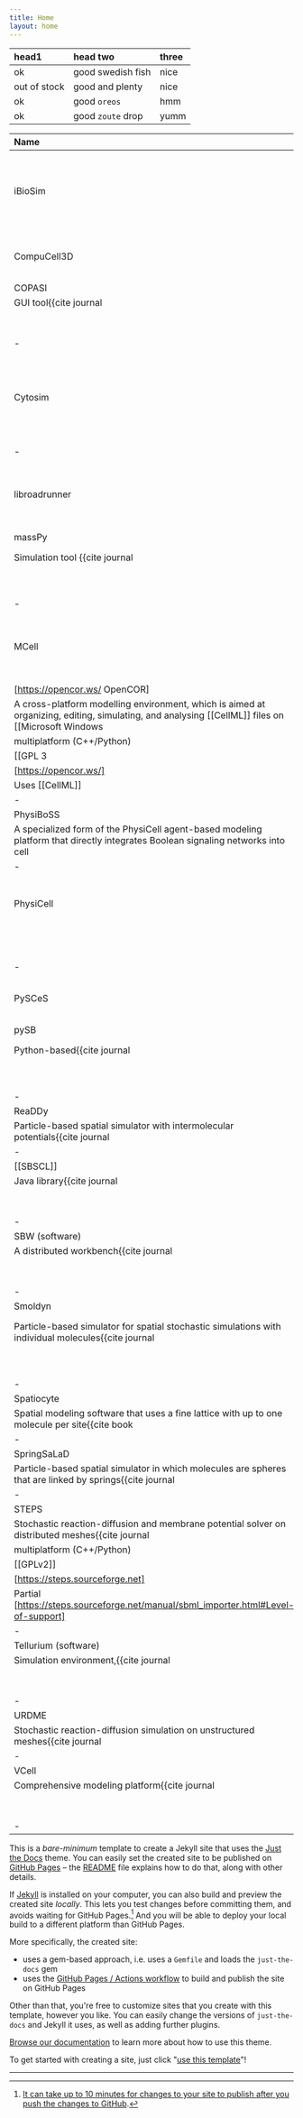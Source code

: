 ```yaml
---
title: Home
layout: home
---
```


| head1        | head two          | three |
|:-------------|:------------------|:------|
| ok           | good swedish fish | nice  |
| out of stock | good and plenty   | nice  |
| ok           | good `oreos`      | hmm   |
| ok           | good `zoute` drop | yumm  |


| Name         | Description | OS    | License | Site | SBML Support |
|:-------------|:-----------------------|:------|:--------|:-----|:-------------|
| iBioSim | iBioSim  is a computer-aided design (CAD) tool for the modeling, analysis, and design of genetic circuits. | multiplatform (Java/C++) | Apache | https://github.com/MyersResearchGroup/iBioSim | Yes |
| CompuCell3D | GUI/Scripting tool | for building and simulating multicellular models. | multiplatform (C++/Python) | MIT | https://compucell3d.org | Yes, but only for reactions. |
| COPASI
| GUI tool<ref>{{cite journal |last1=Bergmann |first1=Frank T. |last2=Hoops |first2=Stefan |last3=Klahn |first3=Brian |last4=Kummer |first4=Ursula |last5=Mendes |first5=Pedro |last6=Pahle |first6=Jürgen |last7=Sahle |first7=Sven |title=COPASI and its applications in biotechnology |journal=Journal of Biotechnology |date=November 2017 |volume=261 |pages=215–220 |doi=10.1016/j.jbiotec.2017.06.1200|pmid=28655634 |pmc=5623632 }}</ref><ref>{{cite journal |last1=Yeoh |first1=Jing Wui |last2=Ng |first2=Kai Boon Ivan |last3=Teh |first3=Ai Ying |last4=Zhang |first4=JingYun |last5=Chee |first5=Wai Kit David |last6=Poh |first6=Chueh Loo |title=An Automated Biomodel Selection System (BMSS) for Gene Circuit Designs |journal=ACS Synthetic Biology |date=19 July 2019 |volume=8 |issue=7 |pages=1484–1497 |doi=10.1021/acssynbio.8b00523|pmid=31035759 |s2cid=140321282 }}</ref> for analyzing and simulating SBML models.
||multiplatform (C++)||Artistic License||[http://www.copasi.org]|| Yes
|-
| Cytosim || Spatial simulator for flexible cytoskeletal filaments and motor proteins<ref>{{cite journal |last1=Nedelec |first1=Francois |last2=Foethke |first2=Dietrich |title=Collective Langevin dynamics of flexible cytoskeletal fibers |journal=New Journal of Physics |volume=9 |date=2007 |issue=11 |pages=427|doi=10.1088/1367-2630/9/11/427 |arxiv=0903.5178 |bibcode=2007NJPh....9..427N |s2cid=16924457 }}</ref> || Mac, Linux, Cygwin (C++) || GPL3 || [http://cytosim.org]|| Not applicable
|-
| libroadrunner | High-performance software library for simulation and analysis of SBML models | multiplatform (C/C++) | Apache License | https://github.com/sys-bio/roadrunner | Yes |
| massPy
| Simulation tool <ref>{{cite journal |last1=Haiman |first1=Zachary B. |last2=Zielinski |first2=Daniel C. |last3=Koike |first3=Yuko |last4=Yurkovich |first4=James T. |last5=Palsson |first5=Bernhard O. |title=MASSpy: Building, simulating, and visualizing dynamic biological models in Python using mass action kinetics |journal=PLOS Computational Biology |date=28 January 2021 |volume=17 |issue=1 |pages=e1008208 |doi=10.1371/journal.pcbi.1008208|pmid=33507922 |pmc=7872247 |bibcode=2021PLSCB..17E8208H }}</ref><ref>{{cite journal |last1=Foster |first1=Charles J |last2=Wang |first2=Lin |last3=Dinh |first3=Hoang V |last4=Suthers |first4=Patrick F |last5=Maranas |first5=Costas D |title=Building kinetic models for metabolic engineering |journal=Current Opinion in Biotechnology |date=February 2021 |volume=67 |pages=35–41 |doi=10.1016/j.copbio.2020.11.010|pmid=33360621 |s2cid=229690954 }}</ref>  that can work with COBRApy<ref>{{cite journal |last1=Ebrahim |first1=Ali |last2=Lerman |first2=Joshua A |last3=Palsson |first3=Bernhard O |last4=Hyduke |first4=Daniel R |title=COBRApy: COnstraints-Based Reconstruction and Analysis for Python |journal=BMC Systems Biology |date=December 2013 |volume=7 |issue=1 |pages=74 |doi=10.1186/1752-0509-7-74|pmid=23927696 |pmc=3751080 }}</ref>
||multiplatform (Python)||[[MIT]]||[https://github.com/SBRG/MASSpy]|| Yes
|-
| MCell | GUI tool for particle-based spatial stochastic simulation with individual molecules | multiplatform | MIT and GPLv2 | https://mcell.org/index.html | Not applicable |
|[https://opencor.ws/ OpenCOR]
|A cross-platform modelling environment, which is aimed at organizing, editing, simulating, and analysing [[CellML]] files on [[Microsoft Windows|Windows]], [[Linux]] and [[macOS]].
|multiplatform (C++/Python)
|[[GPL 3|GPLv3]]
|[https://opencor.ws/]
|Uses [[CellML]]
|-
| PhysiBoSS
| A specialized form of the PhysiCell agent-based modeling platform that directly integrates Boolean signaling networks into cell | multiplatform (C++)||[[BSD-3]]||[https://github.com/PhysiBoSS/PhysiBoSS]|| Yes, but only for reactions
|-
| PhysiCell | A agent-based modeling framework for multicellular systems biology.
||multiplatform (C++)||[[BSD-3]]||[http://physicell.org]|| Yes, but only for reactions
|-
| PySCeS | Python tool for modeling and analyzing SBML models | multiplatform (Python| BSD-3 | https://pysces.sourceforge.net/ | Yes |
| pySB
| Python-based<ref>{{cite journal |last1=Stefan |first1=Melanie I. |last2=Bartol |first2=Thomas M. |last3=Sejnowski |first3=Terrence J. |last4=Kennedy |first4=Mary B. |title=Multi-state Modeling of Biomolecules |journal=PLOS Computational Biology |date=25 September 2014 |volume=10 |issue=9 |pages=e1003844 |doi=10.1371/journal.pcbi.1003844|pmid=25254957 |pmc=4201162 |bibcode=2014PLSCB..10E3844S }}</ref> platform with specialization in rule-based models.
||multiplatform (Python)||[[BSD-3]]||[https://pysb.org/]|| Partial
|-
| ReaDDy
| Particle-based spatial simulator with intermolecular potentials<ref>{{cite journal |last1=Schöneberg |first1=J. |last2=Ullrich |first2=A. |last3=Noé |first3=F. |date=2014 |title=Simulation tools for particle-based reaction-diffusion dynamics in continuous space |journal=BMC Biophys. |volume=7 |pages=1}}</ref> || Linux and Mac || Custom || [https://readdy.github.io/index.html]|| Not applicable
|-
| [[SBSCL]]
| Java library<ref>{{cite journal |last1=Panchiwala |first1=H |last2=Shah |first2=S |last3=Planatscher |first3=H |last4=Zakharchuk |first4=M |last5=König |first5=M |last6=Dräger |first6=A |title=The Systems Biology Simulation Core Library. |journal=Bioinformatics |date=23 September 2021 |volume=38 |issue=3 |pages=864–865 |doi=10.1093/bioinformatics/btab669 |pmid=34554191|pmc=8756180 }}</ref><ref>{{cite journal |last1=Tangherloni |first1=Andrea |last2=Nobile |first2=Marco S. |last3=Cazzaniga |first3=Paolo |last4=Capitoli |first4=Giulia |last5=Spolaor |first5=Simone |last6=Rundo |first6=Leonardo |last7=Mauri |first7=Giancarlo |last8=Besozzi |first8=Daniela |title=FiCoS: A fine-grained and coarse-grained GPU-powered deterministic simulator for biochemical networks |journal=PLOS Computational Biology |date=9 September 2021 |volume=17 |issue=9 |pages=e1009410 |doi=10.1371/journal.pcbi.1009410|pmid=34499658 |pmc=8476010 |bibcode=2021PLSCB..17E9410T }}</ref> with efficient and exhaustive support for SBML
||multiplatform (Java)||[[LGPL]]||[https://draeger-lab.github.io/SBSCL/]|| Yes
|-
| SBW (software)|SBW
| A distributed workbench<ref>{{cite journal |last1=Hucka |first1=M. |last2=Finney |first2=A. |last3=Sauro |first3=H. M. |last4=Bolouri |first4=H. |last5=Doyle |first5=J. |last6=Kitano |first6=H. |title=The Erato Systems Biology Workbench: Enabling Interaction and Exchange Between Software Tools for Computational Biology |journal=Biocomputing 2002 |date=December 2001 |pages=450–461 |doi=10.1142/9789812799623_0042|pmid=11928498 |isbn=978-981-02-4777-5 }}</ref><ref>{{cite journal |last1=Kawasaki |first1=Regiane |last2=Baraúna |first2=Rafael A. |last3=Silva |first3=Artur |last4=Carepo |first4=Marta S. P. |last5=Oliveira |first5=Rui |last6=Marques |first6=Rodolfo |last7=Ramos |first7=Rommel T. J. |last8=Schneider |first8=Maria P. C. |title=Reconstruction of the Fatty Acid Biosynthetic Pathway of Exiguobacterium antarcticum B7 Based on Genomic and Bibliomic Data |journal=BioMed Research International |date=2016 |volume=2016 |pages=1–9 |doi=10.1155/2016/7863706|pmid=27595107 |pmc=4993939 |doi-access=free }}</ref> that includes many modeling tools
||multiplatform (C/C++)||[[BSD-3]]||[https://sbw.sourceforge.net/]|| Yes
|-
| Smoldyn
| Particle-based simulator for spatial stochastic simulations with individual molecules<ref>{{cite journal |last1=Andrews |first1=Steven S. |last2=Bray |first2=Dennis |title=Stochastic simulation of chemical reactions with spatial resolution and single molecule detail |journal=Physical Biology |date=2004 |volume=1 |issue=3–4 |pages=137–151|doi=10.1088/1478-3967/1/3/001 |pmid=16204833 |bibcode=2004PhBio...1..137A |s2cid=16394428 }}</ref><ref>{{cite journal |last1=Andrews |first1=Steven S. |last2=Addy |first2= Nathan J. |last3= Brent |first3=Roger |last4=Arkin |first4=Adam P. |title=Detailed simulations of cell biology with Smoldyn 2.1 |journal=PLOS Comp. Biol. |date=2010 |volume=6 |issue=3 |pages=e1000705|doi=10.1371/journal.pcbi.1000705 |pmid=20300644 |pmc=2837389 |bibcode=2010PLSCB...6E0705A }}</ref><ref>{{cite journal |last1=Andrews |first1=Steven S. |title=Smoldyn: particle-based simulation with rule-based modeling, improved molecular interaction, and a library interface |journal=Bioinformatics |date=2017 |volume=33 |issue=5 |pages=710–717|doi=10.1093/bioinformatics/btw700 |pmid=28365760 }}</ref><ref>{{cite journal |last1=Singh |first1 =Dilawar |last2=Andrews |first2=Steven S. |title=Python interfaces for the Smoldyn simulator |journal=Bioinformatics |date=2022 |volume=38 |pages=291–293|doi =10.1093/bioinformatics/btab530 |pmid =34293100 }}</ref>
|| multiplatform (C/C++/Python)||[[LGPL]]||[https://www.smoldyn.org/]||Not applicable
|-
| Spatiocyte
| Spatial modeling software that uses a fine lattice with up to one molecule per site<ref>{{cite book |last1=Arjunan |first1=S.N.V. |last2= Takahashi |first2= K. |date=2017 |title=Multi-algorithm particle simulations with Spatiocyte |series=Methods in Molecular Biology |volume=1611 |pages=219–236}}</ref><ref>{{cite journal |last1=Arjunan |first1=S.N.V. |last2= Miyauchi |first2=A. |last3=Iwamoto |first3= K. |last4=Takahashi |first4=K. |date=2020 |title=pSpatiocyte: a high-performance simulator for intracellular reaction-diffusion systems |journal=BMC Bioinformatics |volume=21 |issue=1 |pages=33|doi=10.1186/s12859-019-3338-8 |pmid=31996129 |pmc=6990473 }}</ref> || multiplatform || Unknown || [https://spatiocyte.org]|| Not applicable
|-
| SpringSaLaD
| Particle-based spatial simulator in which molecules are spheres that are linked by springs<ref>{{cite journal |last1=Michalski |first1=P.J. |last2=Loew |first2=L.M. |date=2016 |title=SpringSaLaD: a spatial, particle-based biochemical simulation platform with excluded volume |journal=Biophys. J. |volume=110 |issue=3 |pages=523–529|doi=10.1016/j.bpj.2015.12.026 |pmid=26840718 |pmc=4744174 |bibcode=2016BpJ...110..523M }}</ref> || multiplatform || Unknown || [https://vcell.org/ssalad]|| Not applicable
|-
|STEPS
|Stochastic reaction-diffusion and membrane potential solver on distributed meshes<ref>{{cite journal |last1=Hepburn |first1=Iain |last2=Chen |first2=Weiliang |last3=Wils |first3=Stefan |last4=De Schutter |first4=Erik |title=STEPS: efficient simulation of stochastic reaction–diffusion models in realistic morphologies |journal=BMC Systems Biology |date=May 2012 |volume=7 |issue=1 |pages=36 |doi=10.1186/1752-0509-6-36|pmid=22574658 |s2cid=9165862 }}</ref><ref>{{cite journal |last1=Chen |first1=Weiliang |last2=De Schutter |first2=Erik |title=Parallel STEPS: Large Scale Stochastic Spatial Reaction-Diffusion Simulation with High Performance Computers |journal=Frontiers in Neuroinformatics |date=February 2017 |volume=11 |issue=1 |pages=13 |doi=10.3389/fninf.2017.00013|pmid=28239346 |pmc=5301017 |doi-access=free }}</ref><ref>{{cite journal |last1=Hepburn |first1=Iain |last2=Chen |first2=Weiliang |last3=De Schutter |first3=Erik |title=Accurate reaction-diffusion operator splitting on tetrahedral meshes for parallel stochastic molecular simulations |journal=The Journal of Chemical Physics |date=August 2016 |volume=145 |issue=5 |pages=054118 |doi=10.1063/1.4960034|pmid=27497550 |arxiv=1512.03126 |bibcode=2016JChPh.145e4118H |s2cid=17356298 }}</ref><ref>{{cite journal |last1=Chen |first1=Weiliang |last2=Carel |first2=Tristan |last3=Awile |first3=Omar |last4=Cantarutti |first4=Nicola |last5=Castiglioni |first5=Giacomo |last6=Cattabiani |first6=Alessandro |last7=Del Marmol |first7=Baudouin |last8=Hepburn |first8=Iain |last9=King |first9=James G. |last10=Kotsalos |first10=Christos |last11=Kumbhar |first11=Pramod |last12=Lallouette |first12=Jules |last13=Melchior |first13=Samuel |last14=Schürmann |first14=Felix |last15=De Schutter |first15=Erik |title=STEPS 4.0: Fast and memory-efficient molecular simulations of neurons at the nanoscale |journal=Frontiers in Neuroinformatics |date=October 2022 |volume=16  |doi=10.3389/fninf.2022.883742 |issn=1662-5196|doi-access=free }}</ref>
|multiplatform (C++/Python)
|[[GPLv2]]
|[https://steps.sourceforge.net]
|Partial [https://steps.sourceforge.net/manual/sbml_importer.html#Level-of-support]
|-
| Tellurium (software)|Tellurium
| Simulation environment,<ref>{{cite journal |last1=Choi |first1=Kiri |last2=Medley |first2=J. Kyle |last3=König |first3=Matthias |last4=Stocking |first4=Kaylene |last5=Smith |first5=Lucian |last6=Gu |first6=Stanley |last7=Sauro |first7=Herbert M. |title=Tellurium: An extensible python-based modeling environment for systems and synthetic biology |journal=Biosystems |date=September 2018 |volume=171 |pages=74–79 |doi=10.1016/j.biosystems.2018.07.006|pmid=30053414 |pmc=6108935 }}</ref><ref>{{cite journal |last1=Pease |first1=Nicholas A. |last2=Nguyen |first2=Phuc H.B. |last3=Woodworth |first3=Marcus A. |last4=Ng |first4=Kenneth K.H. |last5=Irwin |first5=Blythe |last6=Vaughan |first6=Joshua C. |last7=Kueh |first7=Hao Yuan |title=Tunable, division-independent control of gene activation timing by a polycomb switch |journal=Cell Reports |date=March 2021 |volume=34 |issue=12 |pages=108888 |doi=10.1016/j.celrep.2021.108888|pmid=33761349 |pmc=8024876 }}</ref> that packages multiple libraries into one platform.
||multiplatform (Python)||Apache License||[https://github.com/sys-bio/tellurium]|| Yes
|-
| URDME
| Stochastic reaction-diffusion simulation on unstructured meshes<ref>{{cite journal |last1=Drawert |first1=B. |last2=Engblom |first2=S. |last3=Hellander |first3=A |title=URDME: A modular framework for stochastic simulation of reaction-transport processes in complex geometries |journal=BMC Systems Biology |volume=6 |date=2012|page=76 |doi=10.1186/1752-0509-6-76 |pmid=22727185 |pmc=3439286 }}</ref> || MatLab on Mac, Linux || GPL3 || [http://urdme.github.io/urdme/]|| Not applicable
|-
| VCell
| Comprehensive modeling platform<ref>{{cite journal |last1=Schaff |first1=J. |last2=Fink |first2=C.C. |last3=Slepchenko |first3=B. |last4=Carson |first4=J.H. |last5=Loew |first5=L.M. |title=A general computational framework for modeling cellular structure and function |journal=Biophysical Journal |date=September 1997 |volume=73 |issue=3 |pages=1135–1146 |doi=10.1016/S0006-3495(97)78146-3|bibcode=1997BpJ....73.1135S |s2cid=39818739 }}</ref><ref>{{cite journal |last1=Cowan |first1=Ann E. |last2=Moraru |first2=Ion I. |last3=Schaff |first3=James C. |last4=Slepchenko |first4=Boris M. |last5=Loew |first5=Leslie M. |title=Spatial Modeling of Cell Signaling Networks |journal=Methods in Cell Biology |date=2012 |volume=110 |pages=195–221 |doi=10.1016/B978-0-12-388403-9.00008-4|pmid=22482950 |pmc=3519356 |isbn=9780123884039 }}</ref> for non-spatial, spatial, deterministic and stochastic simulations, including both reaction networks and reaction rules. 
||multiplatform (Java)||MIT||[https://vcell.org]|| Yes
|-



This is a *bare-minimum* template to create a Jekyll site that uses the [Just the Docs] theme. You can easily set the created site to be published on [GitHub Pages] – the [README] file explains how to do that, along with other details.

If [Jekyll] is installed on your computer, you can also build and preview the created site *locally*. This lets you test changes before committing them, and avoids waiting for GitHub Pages.[^1] And you will be able to deploy your local build to a different platform than GitHub Pages.

More specifically, the created site:

- uses a gem-based approach, i.e. uses a `Gemfile` and loads the `just-the-docs` gem
- uses the [GitHub Pages / Actions workflow] to build and publish the site on GitHub Pages

Other than that, you're free to customize sites that you create with this template, however you like. You can easily change the versions of `just-the-docs` and Jekyll it uses, as well as adding further plugins.

[Browse our documentation][Just the Docs] to learn more about how to use this theme.

To get started with creating a site, just click "[use this template]"!

----

[^1]: [It can take up to 10 minutes for changes to your site to publish after you push the changes to GitHub](https://docs.github.com/en/pages/setting-up-a-github-pages-site-with-jekyll/creating-a-github-pages-site-with-jekyll#creating-your-site).

[Just the Docs]: https://just-the-docs.github.io/just-the-docs/
[GitHub Pages]: https://docs.github.com/en/pages
[README]: https://github.com/just-the-docs/just-the-docs-template/blob/main/README.md
[Jekyll]: https://jekyllrb.com
[GitHub Pages / Actions workflow]: https://github.blog/changelog/2022-07-27-github-pages-custom-github-actions-workflows-beta/
[use this template]: https://github.com/just-the-docs/just-the-docs-template/generate
